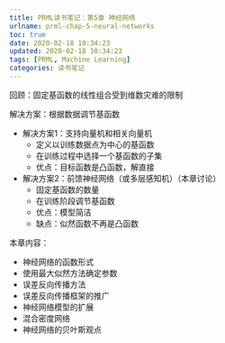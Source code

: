 ```yaml
---
title: PRML读书笔记：第5章 神经网络
urlname: prml-chap-5-neural-networks
toc: true
date: 2020-02-18 10:34:23
updated: 2020-02-18 10:34:23
tags: [PRML, Machine Learning]
categories: 读书笔记
---
```


回顾：固定基函数的线性组合受到维数灾难的限制

解决方案：根据数据调节基函数

<!--more-->

* 解决方案1：支持向量机和相关向量机
  * 定义以训练数据点为中心的基函数
  * 在训练过程中选择一个基函数的子集
  * 优点：目标函数是凸函数，解直接
* 解决方案2：前馈神经网络（或多层感知机）（本章讨论）
  * 固定基函数的数量
  * 在训练阶段调节基函数
  * 优点：模型简洁
  * 缺点：似然函数不再是凸函数

本章内容：

* 神经网络的函数形式
* 使用最大似然方法确定参数
* 误差反向传播方法
* 误差反向传播框架的推广
* 神经网络模型的扩展
* 混合密度网络
* 神经网络的贝叶斯观点

